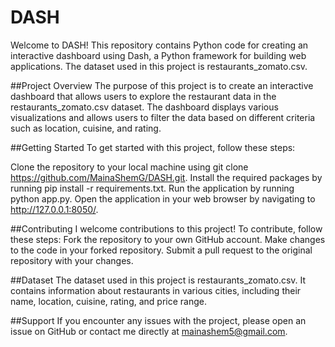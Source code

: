 # DASH
Welcome to DASH! This repository contains Python code for creating an interactive dashboard using Dash, a Python framework for building web applications. The dataset used in this project is restaurants_zomato.csv.

##Project Overview
The purpose of this project is to create an interactive dashboard that allows users to explore the restaurant data in the restaurants_zomato.csv dataset. The dashboard displays various visualizations and allows users to filter the data based on different criteria such as location, cuisine, and rating.

##Getting Started
To get started with this project, follow these steps:

Clone the repository to your local machine using git clone https://github.com/MainaShemG/DASH.git.
Install the required packages by running pip install -r requirements.txt.
Run the application by running python app.py.
Open the application in your web browser by navigating to http://127.0.0.1:8050/.

##Contributing
I welcome contributions to this project! To contribute, follow these steps:
Fork the repository to your own GitHub account.
Make changes to the code in your forked repository.
Submit a pull request to the original repository with your changes.

##Dataset
The dataset used in this project is restaurants_zomato.csv. It contains information about restaurants in various cities, including their name, location, cuisine, rating, and price range.

##Support
If you encounter any issues with the project, please open an issue on GitHub or contact me directly at mainashem5@gmail.com.

